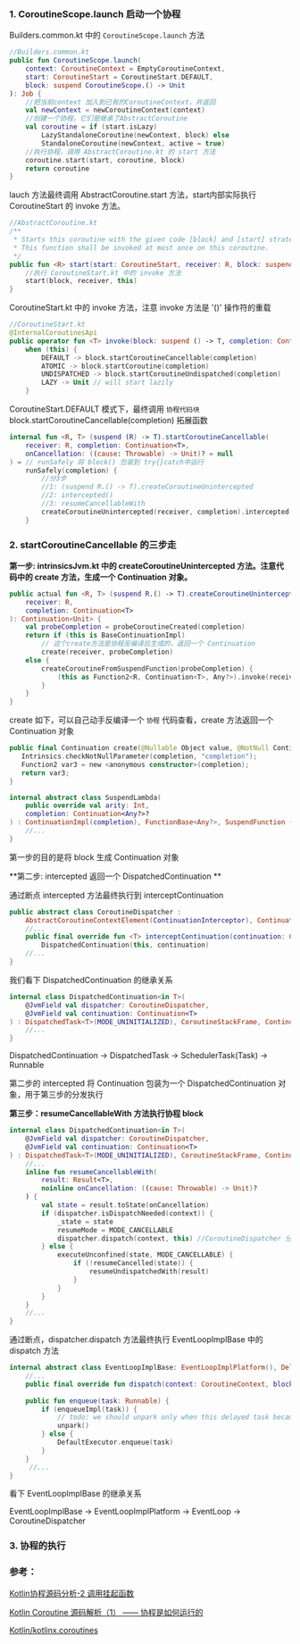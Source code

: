 ### 1. CoroutineScope.launch 启动一个协程

Builders.common.kt 中的 `CoroutineScope.launch` 方法

```kotlin
//Builders.common.kt
public fun CoroutineScope.launch(
    context: CoroutineContext = EmptyCoroutineContext,
    start: CoroutineStart = CoroutineStart.DEFAULT,
    block: suspend CoroutineScope.() -> Unit
): Job {
    //把当前context 加入到已有的CoroutineContext，并返回
    val newContext = newCoroutineContext(context)
    //创建一个协程，它们是继承了AbstractCoroutine
    val coroutine = if (start.isLazy)
        LazyStandaloneCoroutine(newContext, block) else
        StandaloneCoroutine(newContext, active = true)
    //执行协程，调用 AbstractCoroutine.kt 的 start 方法   
    coroutine.start(start, coroutine, block)
    return coroutine
}
```

lauch 方法最终调用 AbstractCoroutine.start 方法，start内部实际执行 CoroutineStart 的 invoke 方法。

```kotlin
//AbstractCoroutine.kt
/**
 * Starts this coroutine with the given code [block] and [start] strategy.
 * This function shall be invoked at most once on this coroutine. 
 */
public fun <R> start(start: CoroutineStart, receiver: R, block: suspend R.() -> T) {
    //执行 CoroutineStart.kt 中的 invoke 方法
    start(block, receiver, this)
}
```

CoroutineStart.kt 中的 invoke 方法，注意 invoke 方法是 '()' 操作符的重载

```kotlin
//CoroutineStart.kt
@InternalCoroutinesApi
public operator fun <T> invoke(block: suspend () -> T, completion: Continuation<T>): Unit =
    when (this) {
        DEFAULT -> block.startCoroutineCancellable(completion)
        ATOMIC -> block.startCoroutine(completion)
        UNDISPATCHED -> block.startCoroutineUndispatched(completion)
        LAZY -> Unit // will start lazily
    }
```

CoroutineStart.DEFAULT 模式下，最终调用 `协程代码块` block.startCoroutineCancellable(completion) 拓展函数

```kotlin
internal fun <R, T> (suspend (R) -> T).startCoroutineCancellable(
    receiver: R, completion: Continuation<T>,
    onCancellation: ((cause: Throwable) -> Unit)? = null
) = // runSafely 将 block() 包装到 try{}catch中运行
    runSafely(completion) {
        //分3步
        //1: (suspend R.() -> T).createCoroutineUnintercepted
        //2: intercepted()
        //3: resumeCancellableWith
        createCoroutineUnintercepted(receiver, completion).intercepted().resumeCancellableWith(Result.success(Unit), onCancellation)
    }
```
### 2. startCoroutineCancellable 的三步走

**第一步: intrinsicsJvm.kt 中的 createCoroutineUnintercepted 方法。注意代码中的 create 方法，生成一个 Continuation 对象。**

```kotlin
public actual fun <R, T> (suspend R.() -> T).createCoroutineUnintercepted(
    receiver: R,
    completion: Continuation<T>
): Continuation<Unit> {
    val probeCompletion = probeCoroutineCreated(completion)
    return if (this is BaseContinuationImpl)
        // 这个create方法是协程反编译后生成的，返回一个 Continuation
        create(receiver, probeCompletion)
    else {
        createCoroutineFromSuspendFunction(probeCompletion) {
            (this as Function2<R, Continuation<T>, Any?>).invoke(receiver, it)
        }
    }
}
```

create 如下，可以自己动手反编译一个 `协程` 代码查看，create 方法返回一个 Continuation 对象

```kotlin
public final Continuation create(@Nullable Object value, @NotNull Continuation completion) {
   Intrinsics.checkNotNullParameter(completion, "completion");
   Function2 var3 = new <anonymous constructor>(completion);
   return var3;
}
```
```kotlin
internal abstract class SuspendLambda(
    public override val arity: Int,
    completion: Continuation<Any?>?
) : ContinuationImpl(completion), FunctionBase<Any?>, SuspendFunction {
    //...
}
```

第一步的目的是将 block 生成 Continuation 对象

**第二步: intercepted 返回一个 DispatchedContinuation **

通过断点 intercepted 方法最终执行到 interceptContinuation 

```kotlin
public abstract class CoroutineDispatcher :
    AbstractCoroutineContextElement(ContinuationInterceptor), ContinuationInterceptor {
    //...
    public final override fun <T> interceptContinuation(continuation: Continuation<T>): Continuation<T> =
        DispatchedContinuation(this, continuation)
    //...
}
```

我们看下 DispatchedContinuation 的继承关系

```kotlin
internal class DispatchedContinuation<in T>(
    @JvmField val dispatcher: CoroutineDispatcher,
    @JvmField val continuation: Continuation<T>
) : DispatchedTask<T>(MODE_UNINITIALIZED), CoroutineStackFrame, Continuation<T> by continuation {
    //...
}
```
DispatchedContinuation -> DispatchedTask -> SchedulerTask(Task) -> Runnable

第二步的 intercepted 将 Continuation 包装为一个 DispatchedContinuation 对象，用于第三步的分发执行

**第三步：resumeCancellableWith 方法执行协程 block**

```kotlin
internal class DispatchedContinuation<in T>(
    @JvmField val dispatcher: CoroutineDispatcher,
    @JvmField val continuation: Continuation<T>
) : DispatchedTask<T>(MODE_UNINITIALIZED), CoroutineStackFrame, Continuation<T> by continuation {
    //...
    inline fun resumeCancellableWith(
        result: Result<T>,
        noinline onCancellation: ((cause: Throwable) -> Unit)?
    ) {
        val state = result.toState(onCancellation)
        if (dispatcher.isDispatchNeeded(context)) {
            _state = state
            resumeMode = MODE_CANCELLABLE
            dispatcher.dispatch(context, this) //CoroutineDispatcher 分发执行协程
        } else {
            executeUnconfined(state, MODE_CANCELLABLE) {
                if (!resumeCancelled(state)) {
                    resumeUndispatchedWith(result)
                }
            }
        }
    }
    //...
}
```

通过断点，dispatcher.dispatch 方法最终执行 EventLoopImplBase 中的 dispatch 方法

```kotlin
internal abstract class EventLoopImplBase: EventLoopImplPlatform(), Delay {
    //...
    public final override fun dispatch(context: CoroutineContext, block: Runnable) = enqueue(block)
    
    public fun enqueue(task: Runnable) {
        if (enqueueImpl(task)) {
            // todo: we should unpark only when this delayed task became first in the queue
            unpark()
        } else {
            DefaultExecutor.enqueue(task)
        }
    }
     //...
}
```

看下 EventLoopImplBase 的继承关系

EventLoopImplBase -> EventLoopImplPlatform -> EventLoop -> CoroutineDispatcher

### 3. 协程的执行



### 参考：

[Kotlin协程源码分析-2 调用挂起函数](https://fanmingyi.blog.csdn.net/article/details/105027646)

[Kotlin Coroutine 源码解析（1） —— 协程是如何运行的](https://blog.csdn.net/xx326664162/article/details/113106875)

[Kotlin/kotlinx.coroutines](https://github.com/Kotlin/kotlinx.coroutines)
